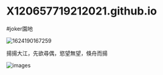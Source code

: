# X120657719212021.github.io
#joker園地



![1624190167259](https://github.com/X120657719212021/X120657719212021.github.io/assets/174402496/64d69c69-aa34-43f9-bbc1-938f70dc3999)

揚揚大江，先欲尋偶，慾望無望，倏舟而揚

![images](https://github.com/X120657719212021/X120657719212021.github.io/assets/174402496/ece9aeab-242c-4e30-8926-0bf59106519f)
